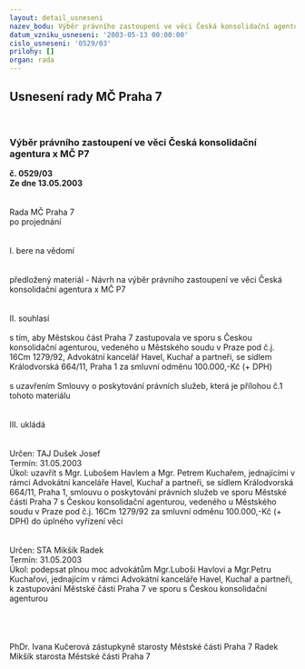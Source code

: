 ```yaml
---
layout: detail_usneseni
nazev_bodu: Výběr právního zastoupení ve věci Česká konsolidační agentura x MČ P7
datum_vzniku_usneseni: '2003-05-13 00:00:00'
cislo_usneseni: '0529/03'
prilohy: []
organ: rada
---
```

<div id="ucUsn_pList" class="usn">
	<span><h2>Usnesení rady MČ Praha 7 </h2>
<br></span><div class="standBody">
<span><h3>Výběr právního zastoupení ve věci Česká konsolidační agentura x MČ P7</h3></span><div class="center">
		<strong>č. 0529/03</strong><br>
	</div>
<div class="center">
		<strong>Ze dne 13.05.2003</strong><br><br>
	</div>
<br>Rada MČ Praha 7<br>po projednání<br><br><br>I.	bere na vědomí<br><br> <br>předložený materiál - Návrh na výběr právního zastoupení ve věci Česká konsolidační agentura x MČ P7<br><br><br>II.	souhlasí <br><br>s tím, aby Městskou část Praha 7 zastupovala ve sporu s Českou konsolidační agenturou, vedeného u Městského soudu v Praze pod č.j. 16Cm 1279/92, Advokátní kancelář Havel, Kuchař a partneři, se sídlem Králodvorská 664/11, Praha 1 za smluvní odměnu 100.000,-Kč (+ DPH)<br><br>s uzavřením Smlouvy o poskytování právních služeb, která je přílohou č.1 tohoto materiálu<br><br><br>III.	ukládá <br><br> <br>Určen:	TAJ Dušek Josef<br>Termín: 31.05.2003<br>Úkol:	uzavřít s Mgr. Lubošem Havlem a Mgr. Petrem Kuchařem, jednajícími v rámci Advokátní kanceláře Havel, Kuchař a partneři, se sídlem Králodvorská 664/11, Praha 1, smlouvu o poskytování právních služeb ve sporu Městské části Praha 7 s Českou konsolidační agenturou, vedeného u Městského soudu v Praze pod č.j. 16Cm 1279/92 za smluvní odměnu 100.000,-Kč (+ DPH) do úplného vyřízení věci<br> <br> <br>Určen:	STA Mikšík Radek<br>Termín: 31.05.2003<br>Úkol:	podepsat plnou moc advokátům Mgr.Luboši Havlovi a Mgr.Petru Kuchařovi, jednajícím v rámci Advokátní kanceláře Havel, Kuchař a partneři, k zastupování Městské části Praha 7 ve sporu s Českou konsolidační agenturou<br> <br><br><br> 	<br>PhDr. Ivana Kučerová zástupkyně starosty Městské části Praha 7	 Radek Mikšík starosta Městské části Praha 7<br>	<br><br>
</div>
</div>
